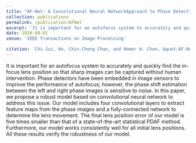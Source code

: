 ```yaml
---
title: "AF-Net: A Convolutional Neural NetworkApproach to Phase Detection Autofocus"
collection: publications
permalink: /publication/AFNet
excerpt: 'It is important for an autofocus system to accurately and quickly find the in-focus lens position so that sharp images can be captured without human intervention. Phase detectors have been embedded in image sensors to improve the performance of autofocus; however, the phase shift estimation between the left and right phase images is sensitive to noise. In this paper, we propose a robust model based on convolutional neural network to address this issue. Our model includes four convolutional layers to extract feature maps from the phase images and a fully-connected network to determine the lens movement. The final lens position error of our model is five times smaller than that of a state-of-the-art statistical PDAF method. Furthermore, our model works consistently well for all initial lens positions. All these results verify the robustness of our model.'
date: 2020-08-01
venue: 'IEEE Transactions on Image Processing'

citation: 'Chi-Jui, Ho, Chin-Cheng Chan, and Homer H. Chen, &quot;AF-Net: A Convolutional Neural NetworkApproach to Phase Detection Autofocus&quot; <i>IEEE Transactions on Image Processing</i> (Accepted)'
---
```

It is important for an autofocus system to accurately and quickly find the in-focus lens position so that sharp images can be captured without human intervention. Phase detectors have been embedded in image sensors to improve the performance of autofocus; however, the phase shift estimation between the left and right phase images is sensitive to noise. In this paper, we propose a robust model based on convolutional neural network to address this issue. Our model includes four convolutional layers to extract feature maps from the phase images and a fully-connected network to determine the lens movement. The final lens position error of our model is five times smaller than that of a state-of-the-art statistical PDAF method. Furthermore, our model works consistently well for all initial lens positions. All these results verify the robustness of our model.
<!-- paperurl: 'http://academicpages.github.io/files/paper1.pdf' -->
